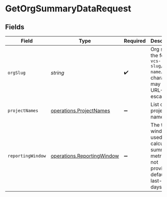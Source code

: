 # GetOrgSummaryDataRequest


## Fields

| Field                                                                                        | Type                                                                                         | Required                                                                                     | Description                                                                                  |
| -------------------------------------------------------------------------------------------- | -------------------------------------------------------------------------------------------- | -------------------------------------------------------------------------------------------- | -------------------------------------------------------------------------------------------- |
| `orgSlug`                                                                                    | *string*                                                                                     | :heavy_check_mark:                                                                           | Org slug in the form `vcs-slug/org-name`. The `/` characters may be URL-escaped.             |
| `projectNames`                                                                               | [operations.ProjectNames](../../../sdk/models/operations/projectnames.md)                    | :heavy_minus_sign:                                                                           | List of project names.                                                                       |
| `reportingWindow`                                                                            | [operations.ReportingWindow](../../../sdk/models/operations/reportingwindow.md)              | :heavy_minus_sign:                                                                           | The time window used to calculate summary metrics. If not provided, defaults to last-90-days |